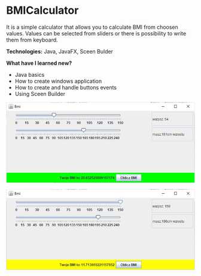 # BMICalculator
 
It is a simple calculator that allows you to calculate BMI from choosen values. Values can be selected from sliders or there is possibility to write them from keyboard. 

**Technologies:** Java, JavaFX, Sceen Bulder

**What have I learned new?**
  * Java basics
  * How to create windows application
  * How to create and handle buttons events
  * Using Sceen Builder

![ScreenShot1](./ScreenShot/2.jpg)

![ScreenShot2](./ScreenShot/1.jpg)
